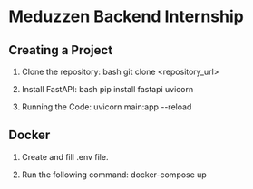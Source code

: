 # Meduzzen Backend Internship

## Creating a Project

1. Clone the repository:
    bash
    git clone <repository_url>
    

2. Install FastAPI:
   bash
   pip install fastapi uvicorn


3. Running the Code:
   uvicorn main:app --reload

## Docker

1. Create and fill .env file.

2. Run the following command:
   docker-compose up
    
